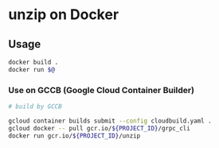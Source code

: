 # unzip on Docker


## Usage

``` sh
docker build .
docker run $@
```

### Use on GCCB (Google Cloud Container Builder)

``` sh
# build by GCCB

gcloud container builds submit --config cloudbuild.yaml .
gcloud docker -- pull gcr.io/${PROJECT_ID}/grpc_cli
docker run gcr.io/${PROJECT_ID}/unzip
```
